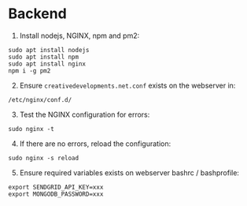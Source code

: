 # Backend

1. Install nodejs, NGINX, npm and pm2:

```
sudo apt install nodejs
sudo apt install npm
sudo apt install nginx
npm i -g pm2
```

2. Ensure `creativedevelopments.net.conf` exists on the webserver in:

```
/etc/nginx/conf.d/
```

3. Test the NGINX configuration for errors:

```
sudo nginx -t
```

4. If there are no errors, reload the configuration:

```
sudo nginx -s reload
```

5. Ensure required variables exists on webserver bashrc / bashprofile:

```
export SENDGRID_API_KEY=xxx
export MONGODB_PASSWORD=xxx
```
